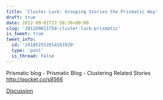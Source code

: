 ```yaml
---
title: 'Cluster Luck: Grouping Stories the Prismatic Way'
draft: true
date: 2012-09-01T17:58:36+00:00
slug: '201209011758-cluster-luck-prismatic'
is_tweet: true
tweet_info:
  id: '241852552814161920'
  type: 'post'
  is_thread: False
---
```




Prismatic blog - Prismatic Blog - Clustering Related Stories <http://pocket.co/s8566>

[Discussion](https://x.com/sytelus/status/241852552814161920)
